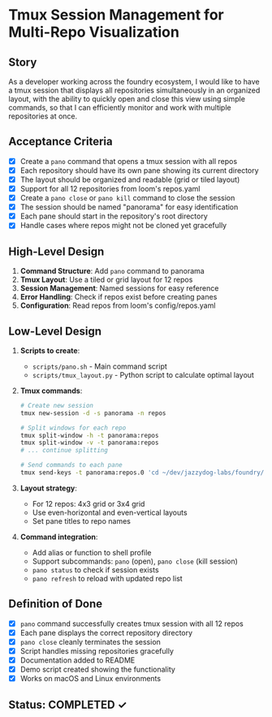 # Tmux Session Management for Multi-Repo Visualization

## Story
As a developer working across the foundry ecosystem, I would like to have a tmux session that displays all repositories simultaneously in an organized layout, with the ability to quickly open and close this view using simple commands, so that I can efficiently monitor and work with multiple repositories at once.

## Acceptance Criteria
- [x] Create a `pano` command that opens a tmux session with all repos
- [x] Each repository should have its own pane showing its current directory
- [x] The layout should be organized and readable (grid or tiled layout)
- [x] Support for all 12 repositories from loom's repos.yaml
- [x] Create a `pano close` or `pano kill` command to close the session
- [x] The session should be named "panorama" for easy identification
- [x] Each pane should start in the repository's root directory
- [x] Handle cases where repos might not be cloned yet gracefully

## High-Level Design
1. **Command Structure**: Add `pano` command to panorama
2. **Tmux Layout**: Use a tiled or grid layout for 12 repos
3. **Session Management**: Named sessions for easy reference
4. **Error Handling**: Check if repos exist before creating panes
5. **Configuration**: Read repos from loom's config/repos.yaml

## Low-Level Design
1. **Scripts to create**:
   - `scripts/pano.sh` - Main command script
   - `scripts/tmux_layout.py` - Python script to calculate optimal layout

2. **Tmux commands**:
   ```bash
   # Create new session
   tmux new-session -d -s panorama -n repos
   
   # Split windows for each repo
   tmux split-window -h -t panorama:repos
   tmux split-window -v -t panorama:repos
   # ... continue splitting
   
   # Send commands to each pane
   tmux send-keys -t panorama:repos.0 'cd ~/dev/jazzydog-labs/foundry/crucible' C-m
   ```

3. **Layout strategy**:
   - For 12 repos: 4x3 grid or 3x4 grid
   - Use even-horizontal and even-vertical layouts
   - Set pane titles to repo names

4. **Command integration**:
   - Add alias or function to shell profile
   - Support subcommands: `pano` (open), `pano close` (kill session)
   - `pano status` to check if session exists
   - `pano refresh` to reload with updated repo list

## Definition of Done
- [x] `pano` command successfully creates tmux session with all 12 repos
- [x] Each pane displays the correct repository directory
- [x] `pano close` cleanly terminates the session
- [x] Script handles missing repositories gracefully
- [x] Documentation added to README
- [x] Demo script created showing the functionality
- [x] Works on macOS and Linux environments

## Status: COMPLETED ✓